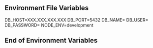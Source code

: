 ## Environment File Variables ##
DB_HOST=XXX.XXX.XXX.XXX
DB_PORT=5432
DB_NAME=
DB_USER=
DB_PASSWORD=
NODE_ENV=development
## End of Environment Variables ##